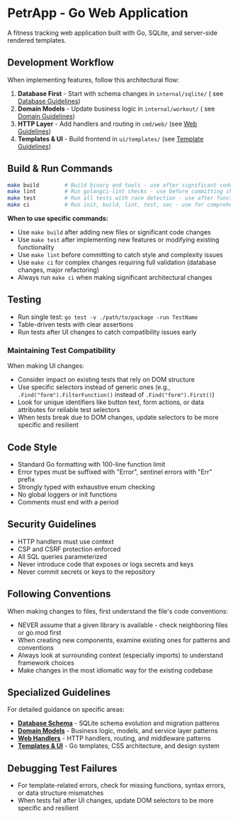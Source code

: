 # PetrApp - Go Web Application

A fitness tracking web application built with Go, SQLite, and server-side rendered templates.

## Development Workflow

When implementing features, follow this architectural flow:

1. **Database First** - Start with schema changes in `internal/sqlite/` (
   see [Database Guidelines](internal/sqlite/CLAUDE.md))
2. **Domain Models** - Update business logic in `internal/workout/` (
   see [Domain Guidelines](internal/workout/CLAUDE.md))
3. **HTTP Layer** - Add handlers and routing in `cmd/web/` (see [Web Guidelines](cmd/web/CLAUDE.md))
4. **Templates & UI** - Build frontend in `ui/templates/` (see [Template Guidelines](ui/templates/CLAUDE.md))

## Build & Run Commands

```bash
make build        # Build binary and tools - use after significant code changes
make lint         # Run golangci-lint checks - use before committing changes  
make test         # Run all tests with race detection - use after functionality changes
make ci           # Run init, build, lint, test, sec - use for comprehensive verification
```

**When to use specific commands:**

- Use `make build` after adding new files or significant code changes
- Use `make test` after implementing new features or modifying existing functionality
- Use `make lint` before committing to catch style and complexity issues
- Use `make ci` for complex changes requiring full validation (database changes, major refactoring)
- Always run `make ci` when making significant architectural changes

## Testing

- Run single test: `go test -v ./path/to/package -run TestName`
- Table-driven tests with clear assertions
- Run tests after UI changes to catch compatibility issues early

### Maintaining Test Compatibility

When making UI changes:

- Consider impact on existing tests that rely on DOM structure
- Use specific selectors instead of generic ones (e.g., `.Find("form").FilterFunction()` instead of
  `.Find("form").First()`)
- Look for unique identifiers like button text, form actions, or data attributes for reliable test selectors
- When tests break due to DOM changes, update selectors to be more specific and resilient

## Code Style

- Standard Go formatting with 100-line function limit
- Error types must be suffixed with "Error", sentinel errors with "Err" prefix
- Strongly typed with exhaustive enum checking
- No global loggers or init functions
- Comments must end with a period

## Security Guidelines

- HTTP handlers must use context
- CSP and CSRF protection enforced
- All SQL queries parameterized
- Never introduce code that exposes or logs secrets and keys
- Never commit secrets or keys to the repository

## Following Conventions

When making changes to files, first understand the file's code conventions:

- NEVER assume that a given library is available - check neighboring files or go.mod first
- When creating new components, examine existing ones for patterns and conventions
- Always look at surrounding context (especially imports) to understand framework choices
- Make changes in the most idiomatic way for the existing codebase

## Specialized Guidelines

For detailed guidance on specific areas:

- **[Database Schema](internal/sqlite/CLAUDE.md)** - SQLite schema evolution and migration patterns
- **[Domain Models](internal/workout/CLAUDE.md)** - Business logic, models, and service layer patterns
- **[Web Handlers](cmd/web/CLAUDE.md)** - HTTP handlers, routing, and middleware patterns
- **[Templates & UI](ui/templates/CLAUDE.md)** - Go templates, CSS architecture, and design system

## Debugging Test Failures

- For template-related errors, check for missing functions, syntax errors, or data structure mismatches
- When tests fail after UI changes, update DOM selectors to be more specific and resilient
